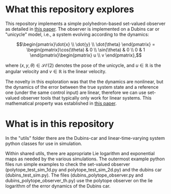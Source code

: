 # What this repository explores
This repository implements a simple polyhedron-based set-valued observer as detailed in [this paper](https://citeseerx.ist.psu.edu/document?repid=rep1&type=pdf&doi=0dd361c4ae2b294d4693922bcb75024a427d298a).  The observer is implemented on a Dubins car or "unicycle" model, i.e., a system evolving according to the dynamics:

```math
\begin{pmatrix}\dot{x} \\ \dot{y} \\ \dot{\theta}
\end{pmatrix} = \begin{pmatrix}\cos(\theta) & 0 \\ \sin(\theta) & 0 \\ 0 & 1
\end{pmatrix}\begin{pmatrix}
u \\ v
\end{pmatrix},
```

where $(x,y,\theta) \in \mathcal{SE}(2)$ denotes the pose of the unicycle, and  $u\in\mathbb{R}$ is the angular velocity and $v\in\mathbb{R}$ is the linear velocity.

The novelty in this exploration was that the the dynamics are nonlinear, but the dynamics of the error between the true system state and a reference one (under the same control input) are linear, therefore we can use set-valued observer tools that typically only work for linear systems.  This mathematical property was established in [this paper](https://arxiv.org/pdf/1410.1465.pdf).

# What is in this repository
In the "utils" folder there are the Dubins-car and linear-time-varying system python classes for use in simulation.

Within shared utils, there are appropriate Lie logarithm and exponential maps as needed by the various simulations.  The outermost example python files run simple examples to check the set-valued observer (polytope_test_sim_1d.py and polytope_test_sim_2d.py) and the dubins car (dubins_test_sim.py). The files (dubins_polytope_observer.py and dubins_polytope_observer_th.py) use the polytope observer on the lie logarithm of the error dynamics of the Dubins car.

